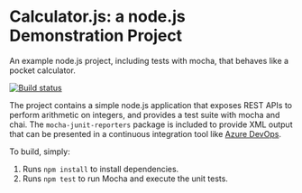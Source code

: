 Calculator.js: a node.js Demonstration Project
==============================================
An example node.js project, including tests with mocha, that behaves like
a pocket calculator.

[![Build status](https://dev.azure.com/cursokasolutionaz400/Parts%20Unlimited/_apis/build/status/PartsUnlimitedE2E)](https://dev.azure.com/cursokasolutionaz400/Parts%20Unlimited/_build/latest?definitionId=1)

The project contains a simple node.js application that exposes REST APIs
to perform arithmetic on integers, and provides a test suite with mocha
and chai.  The `mocha-junit-reporters` package is included to provide XML
output that can be presented in a continuous integration tool like
[Azure DevOps](https://azure.com/devops).

To build, simply:

1. Runs `npm install` to install dependencies.
2. Runs `npm test` to run Mocha and execute the unit tests.

